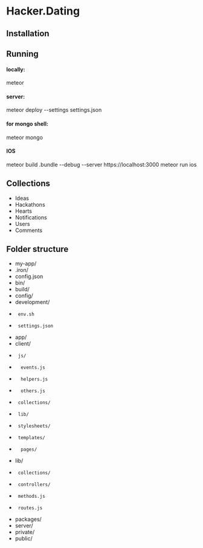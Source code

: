 Hacker.Dating
=========

## Installation


## Running

#### locally:

meteor

#### server:

meteor deploy --settings settings.json

#### for mongo shell:

meteor mongo

#### IOS

meteor build .bundle --debug --server https://localhost:3000
meteor run ios

## Collections

- Ideas
- Hackathons
- Hearts
- Notifications
- Users
- Comments


## Folder structure

- my-app/
-  .iron/
-    config.json
-  bin/
-  build/
-  config/
-    development/
-      env.sh
-      settings.json
-  app/
-    client/
-      js/
-       events.js
-       helpers.js
-       others.js
-      collections/
-      lib/
-      stylesheets/
-      templates/
-       pages/
-    lib/
-      collections/
-      controllers/
-      methods.js
-      routes.js
-    packages/
-    server/
-    private/
-    public/
